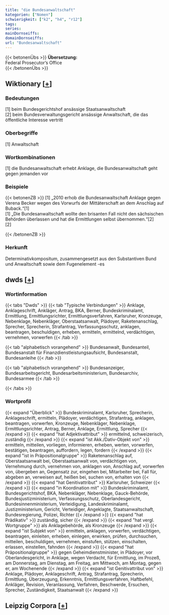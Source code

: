 ```yaml
---
title: "die Bundesanwaltschaft"
kategorien: ["Nomen"]
schwierigkeit: ["k2", "h4", "r12"]
tags:
series:
mainDornseiffs:
domainDornseiffs:
url: "Bundesanwaltschaft"
---
```


{{< betonenÜbs >}}
**Übersetzung:**  
Federal Prosecutor’s Office  
{{< /betonenÜbs >}}

## Wiktionary [[+](https://de.wiktionary.org/wiki/Bundesanwaltschaft)]

### Bedeutungen
[1] beim Bundesgerichtshof ansässige Staatsanwaltschaft  
[2] beim Bundesverwaltungsgericht ansässige Anwaltschaft, die das öffentliche Interesse vertritt  

### Oberbegriffe
[1] Anwaltschaft  

### Wortkombinationen
[1] die Bundesanwaltschaft erhebt Anklage, die Bundesanwaltschaft geht gegen jemanden vor  

### Beispiele
{{< betonenZB >}}
[1] „2010 erhob die Bundesanwaltschaft Anklage gegen Verena Becker wegen des Vorwurfs der Mittäterschaft an dem Anschlag auf Buback.“[1]  
[1] „Die Bundesanwaltschaft wollte den brisanten Fall nicht den sächsischen Behörden überlassen und hat die Ermittlungen selbst übernommen.“[2]  
[2]  

{{< /betonenZB >}}
### Herkunft
Determinativkompositum, zusammengesetzt aus den Substantiven Bund und Anwaltschaft sowie dem Fugenelement -es  



## dwds [[+](https://www.dwds.de/wb/Bundesanwaltschaft)]

### Wortinformation
{{< tabs "Dwds" >}}
{{< tab "Typische Verbindungen" >}}
Anklage, Anklageschrift, Ankläger, Antrag, BKA, Berner, Bundeskriminalamt, Ermittlung, Ermittlungsrichter, Ermittlungsverfahren, Karlsruher, Kronzeuge, Nebenklage, Nebenkläger, Oberstaatsanwalt, Plädoyer, Raketenanschlag, Sprecher, Sprecherin, Strafantrag, Verfassungsschutz, anklagen, beantragen, beschuldigen, erheben, ermitteln, ermittelnd, verdächtigen, vernehmen, vorwerfen
{{< /tab >}}

{{< tab "alphabetisch vorangehend" >}}
Bundesanwalt, Bundesanteil, Bundesanstalt für Finanzdienstleistungsaufsicht, Bundesanstalt, Bundesanleihe
{{< /tab >}}

{{< tab "alphabetisch vorangehend" >}}
Bundesanzeiger, Bundesarbeitsgericht, Bundesarbeitsministerium, Bundesarchiv, Bundesarmee
{{< /tab >}}

{{< /tabs >}}

### Wortprofil
{{< expand "Überblick" >}} Bundeskriminalamt, Karlsruher, Sprecherin, Anklageschrift, ermitteln, Plädoyer, verdächtigen, Strafantrag, anklagen, beantragen, vorwerfen, Kronzeuge, Nebenkläger, Nebenklage, Ermittlungsrichter, Antrag, Berner, Anklage, Ermittlung, Sprecher {{< /expand >}}
{{< expand "hat Adjektivattribut" >}} ermittelnd, schweizerisch, zuständig {{< /expand >}}
{{< expand "ist Akk./Dativ-Objekt von" >}} ermitteln, mitteilen, vorliegen, informieren, erheben, werten, vorwerfen, bestätigen, beantragen, auffordern, legen, fordern {{< /expand >}}
{{< expand "ist in Präpositionalgruppe" >}} Raketenanschlag auf, Oberstaatsanwalt bei, Oberstaatsanwalt von, verdächtigen von, Vernehmung durch, vernehmen von, anklagen von, Anschlag auf, vorwerfen von, übergeben an, Gegensatz zur, eingehen bei, Mitarbeiter bei, Fall für, abgeben an, verweisen auf, heißen bei, suchen von, erhalten von {{< /expand >}}
{{< expand "hat Genitivattribut" >}} Karlsruher, Schweizer {{< /expand >}}
{{< expand "in Koordination mit" >}} Bundeskriminalamt, Bundesgerichtshof, BKA, Nebenkläger, Nebenklage, Gauck-Behörde, Bundesjustizministerium, Verfassungsschutz, Oberlandesgericht, Bundesinnenministerium, Verteidigung, Landeskriminalamt, Justizministerium, Gericht, Verteidiger, Angeklagte, Staatsanwaltschaft, Bundesregierung, Polizei, Richter {{< /expand >}}
{{< expand "hat Prädikativ" >}} zuständig, sicher {{< /expand >}}
{{< expand "hat vergl. Wortgruppe" >}} als Anklagebehörde, als Kronzeuge {{< /expand >}}
{{< expand "ist Subjekt von" >}} ermitteln, anklagen, vorwerfen, verdächtigen, beantragen, einleiten, erheben, einlegen, erwirken, prüfen, durchsuchen, mitteilen, beschuldigen, vernehmen, einstufen, stützen, einschalten, erlassen, einstellen, fahnden {{< /expand >}}
{{< expand "hat Präpositionalgruppe" >}} gegen Geheimdienstminister, in Plädoyer, vor Oberlandesgericht, in Anklage, wegen Verdacht, für Ermittlung, im Prozeß, am Donnerstag, am Dienstag, am Freitag, am Mittwoch, am Montag, gegen er, am Wochenende {{< /expand >}}
{{< expand "ist Genitivattribut von" >}} Anklage, Plädoyer, Anklageschrift, Antrag, Strafantrag, Sprecherin, Ermittlung, Überzeugung, Erkenntnis, Ermittlungsverfahren, Haftbefehl, Ankläger, Revision, Veranlassung, Verfahren, Beschwerde, Ersuchen, Sprecher, Zuständigkeit, Staatsanwalt {{< /expand >}}

## Leipzig Corpora [[+](https://corpora.uni-leipzig.de/en/res?word=Bundesanwaltschaft&corpusId=deu_newscrawl-public_2018)]

